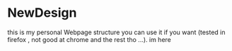 # NewDesign
this is my personal Webpage structure you can use it if you want (tested in firefox , not good at chrome and the rest tho ...).
 im here 